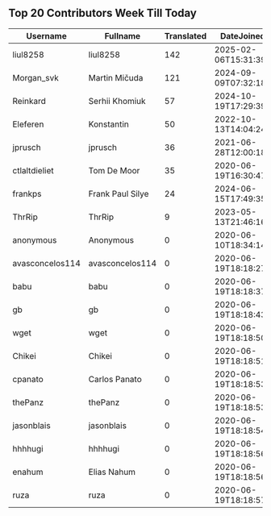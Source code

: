 ## Top 20 Contributors Week Till Today ##
|Username|Fullname|Translated|DateJoined|Language|
|--------|--------|----------|----------|-------|
|liul8258|liul8258|142|2025-02-06T15:31:39.|zh_Hans|
|Morgan_svk|Martin Mičuda|121|2024-09-09T07:32:18.|cs|
|Reinkard|Serhii Khomiuk|57|2024-10-19T17:29:39.|uk|
|Eleferen|Konstantin|50|2022-10-13T14:04:24Z|ru|
|jprusch|jprusch|36|2021-06-28T12:00:18.|de|
|ctlaltdieliet|Tom De Moor|35|2020-06-19T16:30:47Z|nl|
|frankps|Frank Paul Silye|24|2024-06-15T17:49:35.|nb_NO|
|ThrRip|ThrRip|9|2023-05-13T21:46:16.|zh_Hans|
|anonymous|Anonymous|0|2020-06-10T18:34:14.||
|avasconcelos114|avasconcelos114|0|2020-06-19T18:18:27Z||
|babu|babu|0|2020-06-19T18:18:37.||
|gb|gb|0|2020-06-19T18:18:43.||
|wget|wget|0|2020-06-19T18:18:50Z|ro|
|Chikei|Chikei|0|2020-06-19T18:18:51Z|zh_Hant|
|cpanato|Carlos Panato|0|2020-06-19T18:18:53Z||
|thePanz|thePanz|0|2020-06-19T18:18:53Z||
|jasonblais|jasonblais|0|2020-06-19T18:18:54Z||
|hhhhugi|hhhhugi|0|2020-06-19T18:18:56.||
|enahum|Elias  Nahum|0|2020-06-19T18:18:56Z|es|
|ruza|ruza|0|2020-06-19T18:18:57.||
